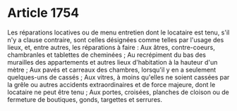 # Article 1754

Les réparations locatives ou de menu entretien dont le locataire est tenu, s'il n'y a clause contraire, sont celles désignées comme telles par l'usage des lieux, et, entre autres, les réparations à faire :   Aux âtres, contre-coeurs, chambranles et tablettes de cheminées ;   Au recrépiment du bas des murailles des appartements et autres lieux d'habitation à la hauteur d'un mètre ;   Aux pavés et carreaux des chambres, lorsqu'il y en a seulement quelques-uns de cassés ;   Aux vitres, à moins qu'elles ne soient cassées par la grêle ou autres accidents extraordinaires et de force majeure, dont le locataire ne peut être tenu ;   Aux portes, croisées, planches de cloison ou de fermeture de boutiques, gonds, targettes et serrures.